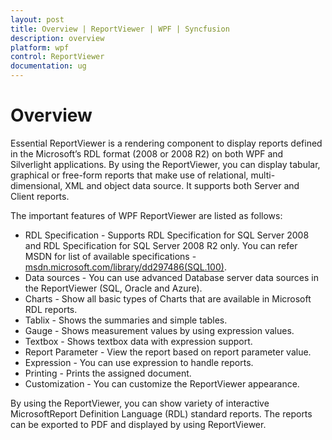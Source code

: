 ```yaml
---
layout: post
title: Overview | ReportViewer | WPF | Syncfusion
description: overview
platform: wpf
control: ReportViewer
documentation: ug
---
```


# Overview

Essential ReportViewer is a rendering component to display reports defined in the Microsoft’s RDL format (2008 or 2008 R2) on both WPF and Silverlight applications. By using the ReportViewer, you can display tabular, graphical or free-form reports that make use of relational, multi-dimensional, XML and object data source.  It supports both Server and Client reports.

The important features of WPF ReportViewer are listed as follows:

* RDL Specification - Supports RDL Specification for SQL Server 2008 and RDL Specification for SQL Server 2008 R2 only. You can refer MSDN for list of available specifications - [msdn.microsoft.com/library/dd297486(SQL.100)](https://msdn.microsoft.com/library/dd297486(SQL.100).aspx).
* Data sources - You can use advanced Database server data sources in the ReportViewer (SQL, Oracle and Azure).
* Charts - Show all basic types of Charts that are available in Microsoft RDL reports.
* Tablix - Shows the summaries and simple tables.
* Gauge - Shows measurement values by using expression values.
* Textbox - Shows textbox data with expression support.
* Report Parameter - View the report based on report parameter value.
* Expression - You can use expression to handle reports.
* Printing - Prints the assigned document.
* Customization - You can customize the ReportViewer appearance.

By using the ReportViewer, you can show variety of interactive MicrosoftReport Definition Language (RDL) standard reports. The reports can be exported to PDF and displayed by using ReportViewer.

